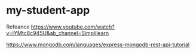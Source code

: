 # my-student-app
Refeance
https://www.youtube.com/watch?v=iYMtc8c945U&ab_channel=Simplilearn


https://www.mongodb.com/languages/express-mongodb-rest-api-tutorial

